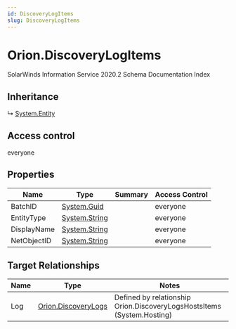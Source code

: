 ```yaml
---
id: DiscoveryLogItems
slug: DiscoveryLogItems
---
```


# Orion.DiscoveryLogItems

SolarWinds Information Service 2020.2 Schema Documentation Index

## Inheritance

↳ [System.Entity](./../System/Entity)

## Access control

everyone

## Properties

| Name | Type | Summary | Access Control |
| ------ | ------ | ------ | ------ |
| BatchID | [System.Guid](https://docs.microsoft.com/en-us/dotnet/api/system.guid) |  | everyone |
| EntityType | [System.String](https://docs.microsoft.com/en-us/dotnet/api/system.string) |  | everyone |
| DisplayName | [System.String](https://docs.microsoft.com/en-us/dotnet/api/system.string) |  | everyone |
| NetObjectID | [System.String](https://docs.microsoft.com/en-us/dotnet/api/system.string) |  | everyone |

## Target Relationships

| Name | Type | Notes |
| ------ | ------ | ------ |
| Log | [Orion.DiscoveryLogs](./../Orion/DiscoveryLogs) | Defined by relationship Orion.DiscoveryLogsHostsItems (System.Hosting) |

